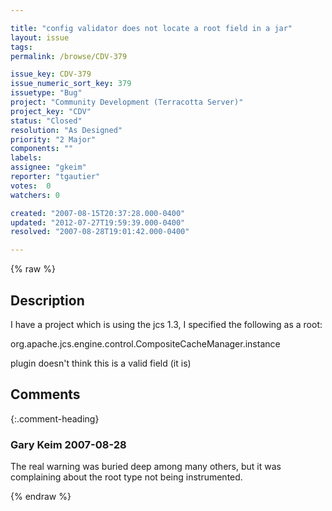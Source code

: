```yaml
---

title: "config validator does not locate a root field in a jar"
layout: issue
tags: 
permalink: /browse/CDV-379

issue_key: CDV-379
issue_numeric_sort_key: 379
issuetype: "Bug"
project: "Community Development (Terracotta Server)"
project_key: "CDV"
status: "Closed"
resolution: "As Designed"
priority: "2 Major"
components: ""
labels: 
assignee: "gkeim"
reporter: "tgautier"
votes:  0
watchers: 0

created: "2007-08-15T20:37:28.000-0400"
updated: "2012-07-27T19:59:39.000-0400"
resolved: "2007-08-28T19:01:42.000-0400"

---
```




{% raw %}



## Description

<div markdown="1" class="description">

I have a project which is using the jcs 1.3, I specified the following as a root:

org.apache.jcs.engine.control.CompositeCacheManager.instance

plugin doesn't think this is a valid field (it is)

</div>

## Comments


{:.comment-heading}
### **Gary Keim** <span class="date">2007-08-28</span>

<div markdown="1" class="comment">

The real warning was buried deep among many others, but it was complaining about the root type not being instrumented.


</div>



{% endraw %}
